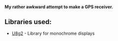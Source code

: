 #### My rather awkward attempt to make a GPS receiver.

## Libraries used:

- [U8g2](https://github.com/olikraus/u8g2) - Library for monochrome displays